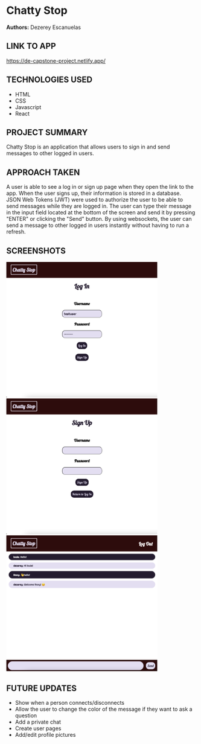 # Chatty Stop

**Authors:** Dezerey Escanuelas

## LINK TO APP

https://de-capstone-project.netlify.app/

## TECHNOLOGIES USED

- HTML
- CSS
- Javascript
- React

## PROJECT SUMMARY

Chatty Stop is an application that allows users to sign in and send messages to other logged in users.

## APPROACH TAKEN

A user is able to see a log in or sign up page when they open the link to the app. When the user signs up, their information is stored in a database. JSON Web Tokens (JWT) were used to authorize the user to be able to send messages while they are logged in. The user can type their message in the input field located at the bottom of the screen and send it by pressing "ENTER" or clicking the "Send" button. By using websockets, the user can send a message to other logged in users instantly without having to run a refresh.

## SCREENSHOTS

<img src="public/ScreenShots/Login-WS.png" alt="Login Page" width="400px" >

<img src="public/ScreenShots/SignIn-WS.png" alt="Signup Page" width="400px" >

<img src="public/ScreenShots/AppInUse-WS.png" alt="Home Page" width="400px" >

## FUTURE UPDATES

- Show when a person connects/disconnects
- Allow the user to change the color of the message if they want to ask a question
- Add a private chat
- Create user pages
- Add/edit profile pictures

